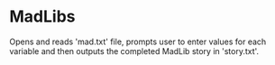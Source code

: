MadLibs
==========

Opens and reads 'mad.txt' file, prompts user to enter values for each variable and then outputs the completed MadLib story in 'story.txt'.
